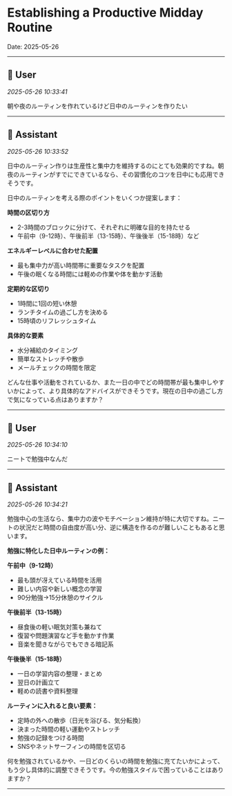 # Establishing a Productive Midday Routine

Date: 2025-05-26

---

## 👤 User
*2025-05-26 10:33:41*

朝や夜のルーティンを作れているけど日中のルーティンを作りたい

---

## 🤖 Assistant
*2025-05-26 10:33:52*

日中のルーティン作りは生産性と集中力を維持するのにとても効果的ですね。朝夜のルーティンがすでにできているなら、その習慣化のコツを日中にも応用できそうです。

日中のルーティンを考える際のポイントをいくつか提案します：

**時間の区切り方**
- 2-3時間のブロックに分けて、それぞれに明確な目的を持たせる
- 午前中（9-12時）、午後前半（13-15時）、午後後半（15-18時）など

**エネルギーレベルに合わせた配置**
- 最も集中力が高い時間帯に重要なタスクを配置
- 午後の眠くなる時間には軽めの作業や体を動かす活動

**定期的な区切り**
- 1時間に1回の短い休憩
- ランチタイムの過ごし方を決める
- 15時頃のリフレッシュタイム

**具体的な要素**
- 水分補給のタイミング
- 簡単なストレッチや散歩
- メールチェックの時間を限定

どんな仕事や活動をされているか、また一日の中でどの時間帯が最も集中しやすいかによって、より具体的なアドバイスができそうです。現在の日中の過ごし方で気になっている点はありますか？

---

## 👤 User
*2025-05-26 10:34:10*

ニートで勉強中なんだ

---

## 🤖 Assistant
*2025-05-26 10:34:21*

勉強中心の生活なら、集中力の波やモチベーション維持が特に大切ですね。ニートの状況だと時間の自由度が高い分、逆に構造を作るのが難しいこともあると思います。

**勉強に特化した日中ルーティンの例：**

**午前中（9-12時）**
- 最も頭が冴えている時間を活用
- 難しい内容や新しい概念の学習
- 90分勉強→15分休憩のサイクル

**午後前半（13-15時）**
- 昼食後の軽い眠気対策も兼ねて
- 復習や問題演習など手を動かす作業
- 音楽を聞きながらでもできる暗記系

**午後後半（15-18時）**
- 一日の学習内容の整理・まとめ
- 翌日の計画立て
- 軽めの読書や資料整理

**ルーティンに入れると良い要素：**
- 定時の外への散歩（日光を浴びる、気分転換）
- 決まった時間の軽い運動やストレッチ
- 勉強の記録をつける時間
- SNSやネットサーフィンの時間を区切る

何を勉強されているかや、一日どのくらいの時間を勉強に充てたいかによって、もう少し具体的に調整できそうです。今の勉強スタイルで困っていることはありますか？

---
